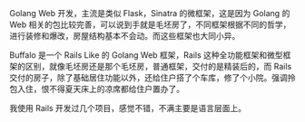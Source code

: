 Golang Web 开发，主流是类似 Flask，Sinatra 的微框架，这是因为 Golang 的 Web 相关的包比较完善，可以说到手就是毛坯房了，不同框架根据不同的哲学，进行装修和爆改，房屋结构基本不会动。而这些框架也大同小异。



Buffalo 是一个 Rails Like 的 Golang Web 框架，Rails 这种全功能框架和微型框架的区别，就像毛坯房还是那个毛坯房，普通框架，交付的是精装后的，而 Rails 交付的房子，除了基础居住功能以外，还给住户搭了个车库，修了个小院。强调拎包入住，恨不得夏天床上的凉席都给住户置办了。



我使用 Rails 开发过几个项目，感觉不错，不满主要是语言层面上。





